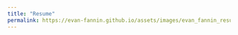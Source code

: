 ```yaml
---
title: "Resume"
permalink: https://evan-fannin.github.io/assets/images/evan_fannin_resume.pdf
---
```

<!-- <object data="https://evan-fannin.github.io/assets/images/evan_fannin_resume.pdf" width='1000px' height='1000px' type='application/pdf'></object> -->